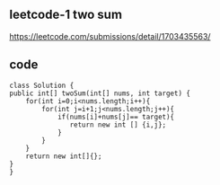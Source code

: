 ## leetcode-1 two sum 

https://leetcode.com/submissions/detail/1703435563/


## code 
    class Solution {
    public int[] twoSum(int[] nums, int target) {
        for(int i=0;i<nums.length;i++){
            for(int j=i+1;j<nums.length;j++){
                if(nums[i]+nums[j]== target){
                   return new int [] {i,j};
                }
            }
        }
        return new int[]{};
    }
    }
